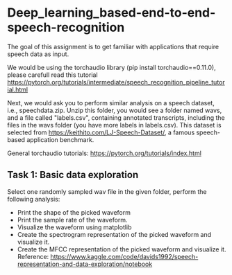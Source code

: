 # Deep_learning_based-end-to-end-speech-recognition
 
 The goal of this assignment is to get familiar with applications that require speech data as input.

We would be using the torchaudio library (pip install torchaudio==0.11.0), please carefull read this tutorial https://pytorch.org/tutorials/intermediate/speech_recognition_pipeline_tutorial.html

Next, we would ask you to perform similar analysis on a speech dataset, i.e., speechdata.zip. Unzip this folder, you would see a folder named wavs, and a file called "labels.csv", containing annotated transcripts, including the files in the wavs folder (you have more labels in labels.csv). This dataset is selected from https://keithito.com/LJ-Speech-Dataset/, a famous speech-based application benchmark.

General torchaudio tutorials: https://pytorch.org/tutorials/index.html

## Task 1: Basic data exploration
 Select one randomly sampled wav file in the given folder, perform the following analysis:

  - Print the shape of the picked waveform
  - Print the sample rate of the waveform.
  - Visualize the waveform using matplotlib
  - Create the spectrogram representation of the picked waveform and visualize it.
  - Create the MFCC representation of the picked waveform and visualize it.
 Reference: https://www.kaggle.com/code/davids1992/speech-representation-and-data-exploration/notebook
